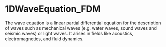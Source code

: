 # 1DWaveEquation_FDM
The wave equation is a linear partial differential equation for the description of waves such as mechanical waves (e.g. water waves, sound waves and seismic waves) or light waves. It arises in fields like acoustics, electromagnetics, and fluid dynamics.
